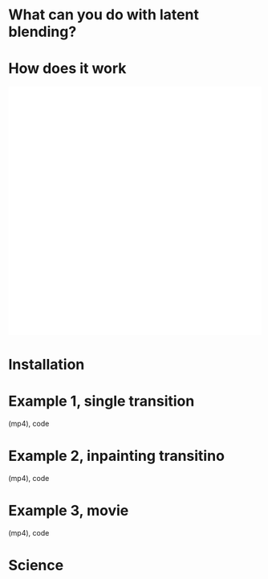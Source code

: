 # What can you do with latent blending?

# How does it work
![](animation.gif)

# Installation

# Example 1, single transition
(mp4), code

# Example 2, inpainting transitino
(mp4), code

# Example 3, movie
(mp4), code

# Science


